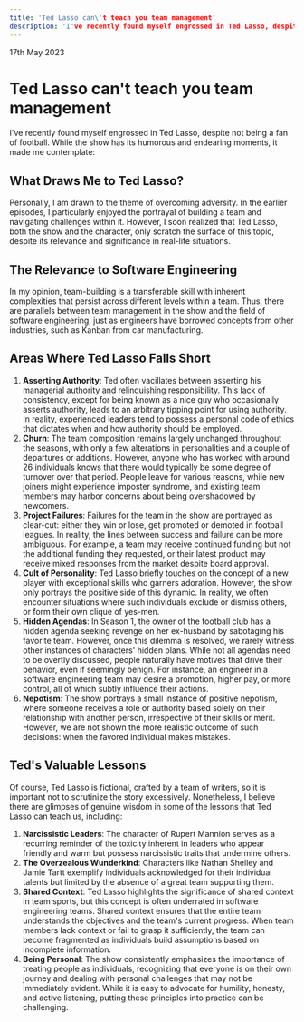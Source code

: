 ```yaml
---
title: 'Ted Lasso can\'t teach you team management'
description: 'I've recently found myself engrossed in Ted Lasso, despite not being a fan of football. While the show has its humorous and endearing moments, it made me contemplate...'
---
```


17th May 2023

# Ted Lasso can't teach you team management
I've recently found myself engrossed in Ted Lasso, despite not being a fan of football. While the show has its humorous and endearing moments, it made me contemplate:

## What Draws Me to Ted Lasso?
Personally, I am drawn to the theme of overcoming adversity. In the earlier episodes, I particularly enjoyed the portrayal of building a team and navigating challenges within it. However, I soon realized that Ted Lasso, both the show and the character, only scratch the surface of this topic, despite its relevance and significance in real-life situations.

## The Relevance to Software Engineering
In my opinion, team-building is a transferable skill with inherent complexities that persist across different levels within a team. Thus, there are parallels between team management in the show and the field of software engineering, just as engineers have borrowed concepts from other industries, such as Kanban from car manufacturing.

## Areas Where Ted Lasso Falls Short
1. **Asserting Authority**: Ted often vacillates between asserting his managerial authority and relinquishing responsibility. This lack of consistency, except for being known as a nice guy who occasionally asserts authority, leads to an arbitrary tipping point for using authority. In reality, experienced leaders tend to possess a personal code of ethics that dictates when and how authority should be employed.
1. **Churn**: The team composition remains largely unchanged throughout the seasons, with only a few alterations in personalities and a couple of departures or additions. However, anyone who has worked with around 26 individuals knows that there would typically be some degree of turnover over that period. People leave for various reasons, while new joiners might experience imposter syndrome, and existing team members may harbor concerns about being overshadowed by newcomers.
1. **Project Failures**: Failures for the team in the show are portrayed as clear-cut: either they win or lose, get promoted or demoted in football leagues. In reality, the lines between success and failure can be more ambiguous. For example, a team may receive continued funding but not the additional funding they requested, or their latest product may receive mixed responses from the market despite board approval.
1. **Cult of Personality**: Ted Lasso briefly touches on the concept of a new player with exceptional skills who garners adoration. However, the show only portrays the positive side of this dynamic. In reality, we often encounter situations where such individuals exclude or dismiss others, or form their own clique of yes-men.
1. **Hidden Agendas**: In Season 1, the owner of the football club has a hidden agenda seeking revenge on her ex-husband by sabotaging his favorite team. However, once this dilemma is resolved, we rarely witness other instances of characters' hidden plans. While not all agendas need to be overtly discussed, people naturally have motives that drive their behavior, even if seemingly benign. For instance, an engineer in a software engineering team may desire a promotion, higher pay, or more control, all of which subtly influence their actions.
1. **Nepotism**: The show portrays a small instance of positive nepotism, where someone receives a role or authority based solely on their relationship with another person, irrespective of their skills or merit. However, we are not shown the more realistic outcome of such decisions: when the favored individual makes mistakes.

## Ted's Valuable Lessons
Of course, Ted Lasso is fictional, crafted by a team of writers, so it is important not to scrutinize the story excessively. Nonetheless, I believe there are glimpses of genuine wisdom in some of the lessons that Ted Lasso can teach us, including:

1. **Narcissistic Leaders**: The character of Rupert Mannion serves as a recurring reminder of the toxicity inherent in leaders who appear friendly and warm but possess narcissistic traits that undermine others.
1. **The Overzealous Wunderkind**: Characters like Nathan Shelley and Jamie Tartt exemplify individuals acknowledged for their individual talents but limited by the absence of a great team supporting them.
1. **Shared Context**: Ted Lasso highlights the significance of shared context in team sports, but this concept is often underrated in software engineering teams. Shared context ensures that the entire team understands the objectives and the team's current progress. When team members lack context or fail to grasp it sufficiently, the team can become fragmented as individuals build assumptions based on incomplete information.
1. **Being Personal**: The show consistently emphasizes the importance of treating people as individuals, recognizing that everyone is on their own journey and dealing with personal challenges that may not be immediately evident. While it is easy to advocate for humility, honesty, and active listening, putting these principles into practice can be challenging.